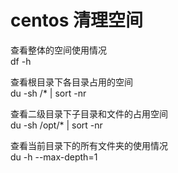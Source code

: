 # centos 清理空间  


查看整体的空间使用情况   
df -h   


查看根目录下各目录占用的空间   
du -sh /* | sort -nr   


查看二级目录下子目录和文件的占用空间   
du -sh /opt/* | sort -nr  

 
查看当前目录下的所有文件夹的使用情况  
du -h --max-depth=1  

